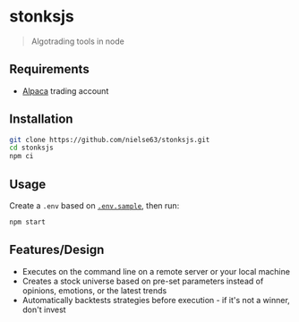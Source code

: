 # stonksjs

> Algotrading tools in node

## Requirements

- [Alpaca](https://alpaca.markets/docs/get-started-with-alpaca/) trading account

## Installation

```bash
git clone https://github.com/nielse63/stonksjs.git
cd stonksjs
npm ci
```

## Usage

Create a `.env` based on [`.env.sample`]('.env.sample), then run:

```bash
npm start
```

## Features/Design

- Executes on the command line on a remote server or your local machine
- Creates a stock universe based on pre-set parameters instead of opinions, emotions, or the latest
  trends
- Automatically backtests strategies before execution - if it's not a winner, don't invest
